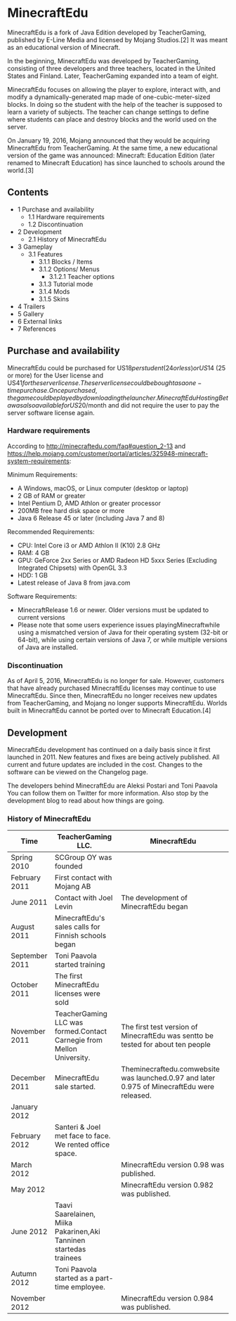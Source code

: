 # MinecraftEdu
MinecraftEdu is a fork of Java Edition developed by TeacherGaming, published by E-Line Media and licensed by Mojang Studios.[2] It was meant as an educational version of Minecraft.

In the beginning, MinecraftEdu was developed by TeacherGaming, consisting of three developers and three teachers, located in the United States and Finland. Later, TeacherGaming expanded into a team of eight.

MinecraftEdu focuses on allowing the player to explore, interact with, and modify a dynamically-generated map made of one-cubic-meter-sized blocks. In doing so the student with the help of the teacher is supposed to learn a variety of subjects. The teacher can change settings to define where students can place and destroy blocks and the world used on the server.

On January 19, 2016, Mojang announced that they would be acquiring MinecraftEdu from TeacherGaming. At the same time, a new educational version of the game was announced: Minecraft: Education Edition (later renamed to Minecraft Education) has since launched to schools around the world.[3]

## Contents
- 1 Purchase and availability
	- 1.1 Hardware requirements
	- 1.2 Discontinuation
- 2 Development
	- 2.1 History of MinecraftEdu
- 3 Gameplay
	- 3.1 Features
		- 3.1.1 Blocks / Items
		- 3.1.2 Options/ Menus
			- 3.1.2.1 Teacher options
		- 3.1.3 Tutorial mode
		- 3.1.4 Mods
		- 3.1.5 Skins
- 4 Trailers
- 5 Gallery
- 6 External links
- 7 References

## Purchase and availability
MinecraftEdu could be purchased for US$18 per student (24 or less) or US$14 (25 or more) for the User license and US$41 for the server license. The server license could be bought as a one-time purchase. Once purchased, the game could be played by downloading the launcher. MinecraftEdu Hosting Beta was also available for US$20/month and did not require the user to pay the server software license again.

### Hardware requirements
According to http://minecraftedu.com/faq#question_2-13 and https://help.mojang.com/customer/portal/articles/325948-minecraft-system-requirements:

Minimum Requirements:

- A Windows, macOS, or Linux computer (desktop or laptop)
- 2 GB of RAM or greater
- Intel Pentium D, AMD Athlon or greater processor
- 200MB free hard disk space or more
- Java 6 Release 45 or later (including Java 7 and 8)

Recommended Requirements:

- CPU: Intel Core i3 or AMD Athlon II (K10) 2.8 GHz
- RAM: 4 GB
- GPU: GeForce 2xx Series or AMD Radeon HD 5xxx Series (Excluding Integrated Chipsets) with OpenGL 3.3
- HDD: 1 GB
- Latest release of Java 8 from java.com

Software Requirements:

- MinecraftRelease 1.6 or newer. Older versions must be updated to current versions
- Please note that some users experience issues playingMinecraftwhile using a mismatched version of Java for their operating system (32-bit or 64-bit), while using certain versions of Java 7, or while multiple versions of Java are installed.

### Discontinuation
As of April 5, 2016, MinecraftEdu is no longer for sale. However, customers that have already purchased MinecraftEdu licenses may continue to use MinecraftEdu. Since then, MinecraftEdu no longer receives new updates from TeacherGaming, and Mojang no longer supports MinecraftEdu. Worlds built in MinecraftEdu cannot be ported over to Minecraft Education.[4]

## Development
MinecraftEdu development has continued on a daily basis since it first launched in 2011. New features and fixes are being actively published. All current and future updates are included in the cost. Changes to the software can be viewed on the Changelog page.

The developers behind MinecraftEdu are Aleksi Postari and Toni Paavola You can follow them on Twitter for more information. Also stop by the development blog to read about how things are going.

### History of MinecraftEdu
| Time           | TeacherGaming LLC.                                                    | MinecraftEdu                                                                                |
|----------------|-----------------------------------------------------------------------|---------------------------------------------------------------------------------------------|
| Spring 2010    | SCGroup OY was founded                                                |                                                                                             |
| February 2011  | First contact with Mojang AB                                          |                                                                                             |
| June 2011      | Contact with Joel Levin                                               | The development of MinecraftEdu began                                                       |
| August 2011    | MinecraftEdu's sales calls for Finnish schools began                  |                                                                                             |
| September 2011 | Toni Paavola started training                                         |                                                                                             |
| October 2011   | The first MinecraftEdu licenses were sold                             |                                                                                             |
| November 2011  | TeacherGaming LLC was formed.Contact Carnegie from Mellon University. | The first test version of MinecraftEdu was sentto be tested for about ten people            |
| December 2011  | MinecraftEdu sale started.                                            | Theminecraftedu.comwebsite was launched.0.97 and later 0.975 of MinecraftEdu were released. |
| January 2012   |                                                                       |                                                                                             |
| February 2012  | Santeri & Joel met face to face. We rented office space.              |                                                                                             |
| March 2012     |                                                                       | MinecraftEdu version 0.98 was published.                                                    |
| May 2012       |                                                                       | MinecraftEdu version 0.982 was published.                                                   |
| June 2012      | Taavi Saarelainen, Miika Pakarinen,Aki Tanninen startedas trainees    |                                                                                             |
| Autumn 2012    | Toni Paavola started as a part-time employee.                         |                                                                                             |
| November 2012  |                                                                       | MinecraftEdu version 0.984 was published.                                                   |

